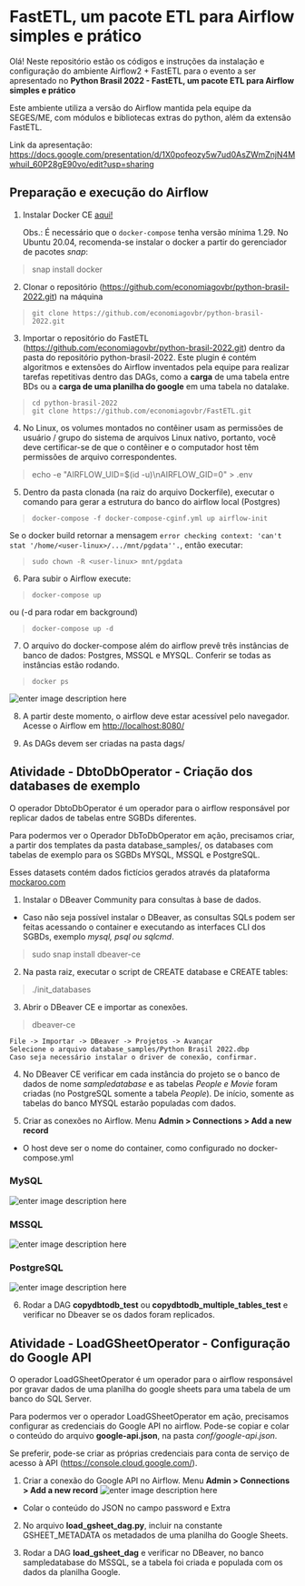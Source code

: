# **FastETL, um pacote ETL para Airflow simples e prático**

Olá! Neste repositório estão os códigos e instruções da instalação e configuração do ambiente Airflow2 + FastETL para o evento a ser apresentado no **Python Brasil 2022 - FastETL, um pacote ETL para Airflow simples e prático**

Este ambiente utiliza a versão do Airflow mantida pela equipe da SEGES/ME, com módulos e bibliotecas extras do python, além da extensão FastETL.

Link da apresentação: https://docs.google.com/presentation/d/1X0pofeozy5w7ud0AsZWmZnjN4MwhuiI_60P28gE90vo/edit?usp=sharing

## Preparação e execução do Airflow
1.  Instalar Docker CE  [aqui!](https://docs.docker.com/get-docker/)

    Obs.: É necessário que o  `docker-compose`  tenha versão mínima 1.29. No Ubuntu 20.04, recomenda-se instalar o docker a partir do gerenciador de pacotes  _snap_:

> snap install docker

2.  Clonar o repositório (https://github.com/economiagovbr/python-brasil-2022.git)  na máquina


>     git clone https://github.com/economiagovbr/python-brasil-2022.git


3.  Importar o repositório do FastETL (https://github.com/economiagovbr/python-brasil-2022.git)  dentro da pasta do repositório python-brasil-2022. Este plugin é contém algoritmos e extensões do Airflow inventados pela equipe para realizar tarefas repetitivas dentro das DAGs, como a **carga** de uma tabela entre BDs ou a **carga de uma planilha do google** em uma tabela no datalake.

>     cd python-brasil-2022
>     git clone https://github.com/economiagovbr/FastETL.git

4.  No Linux, os volumes montados no contêiner usam as permissões de usuário / grupo do sistema de arquivos Linux nativo, portanto, você deve certificar-se de que o contêiner e o computador host têm permissões de arquivo correspondentes.

> echo -e "AIRFLOW_UID=$(id -u)\nAIRFLOW_GID=0" > .env

5.  Dentro da pasta clonada (na raiz do arquivo Dockerfile), executar o comando para gerar a estrutura do banco do airflow local (Postgres)

>     docker-compose -f docker-compose-cginf.yml up airflow-init

Se o docker build retornar a mensagem  `error checking context: 'can't stat '/home/<user-linux>/.../mnt/pgdata''.`, então executar:

>     sudo chown -R <user-linux> mnt/pgdata

6.  Para subir o Airflow execute:
>     docker-compose up
ou (-d para rodar em background)
>     docker-compose up -d

7. O arquivo do docker-compose além do airflow prevê três instâncias de banco de dados: Postgres, MSSQL e MYSQL. Conferir se todas as instâncias estão rodando.

>     docker ps
![enter image description here](img/dockerps.jpg)

8. A partir deste momento, o airflow deve estar acessível pelo navegador. Acesse o Airflow em [http://localhost:8080/](http://localhost:8080/)

9. As DAGs devem ser criadas na pasta dags/


## Atividade - DbtoDbOperator - Criação dos databases de exemplo
O operador DbtoDbOperator é um operador para o airflow responsável por replicar dados de tabelas entre SGBDs diferentes.

Para podermos ver o Operador DbToDbOperator em ação, precisamos criar, a partir dos templates da pasta database_samples/, os databases com tabelas de exemplo para os SGBDs MYSQL, MSSQL e PostgreSQL.

Esses datasets contém dados fictícios gerados através da plataforma [mockaroo.com](mockaroo.com)
1. Instalar o DBeaver Community para consultas à base de dados.

* Caso não seja possível instalar o DBeaver, as consultas SQLs podem ser feitas acessando o container e executando as interfaces CLI dos SGBDs, exemplo *mysql, psql ou sqlcmd*.

> sudo snap install dbeaver-ce

2. Na pasta raiz, executar o script de CREATE database e CREATE tables:

> ./init_databases

3. Abrir o DBeaver CE e importar as conexões.

> dbeaver-ce

    File -> Importar -> DBeaver -> Projetos -> Avançar
    Selecione o arquivo database_samples/Python Brasil 2022.dbp
    Caso seja necessário instalar o driver de conexão, confirmar.

4. No DBeaver CE verificar em cada instância do projeto se o banco de dados de nome *sampledatabase* e as tabelas *People e Movie* foram criadas (no PostgreSQL somente a tabela *People*). De início, somente as tabelas do banco MYSQL estarão populadas com dados.

5. Criar as conexões no Airflow. Menu **Admin > Connections > Add a new record**
* O host deve ser o nome do container, como configurado no docker-compose.yml
### MySQL
![enter image description here](img/mysql_conn.jpg)

### MSSQL
![enter image description here](img/mssql_conn.jpg)

### PostgreSQL
![enter image description here](img/postgres_conn.jpg)

6. Rodar a DAG **copydbtodb_test** ou **copydbtodb_multiple_tables_test** e verificar no Dbeaver se os dados foram replicados.

## Atividade - LoadGSheetOperator - Configuração do Google API
O operador LoadGSheetOperator é um operador para o airflow responsável por gravar dados de uma planilha do google sheets para uma tabela de um banco do SQL Server.

Para podermos ver o operador LoadGSheetOperator em ação, precisamos configurar as credenciais do Google API no airflow. Pode-se copiar e colar o conteúdo do arquivo **google-api.json**, na pasta *conf/google-api.json*.

Se preferir, pode-se criar as próprias credenciais para conta de serviço de acesso à API (https://console.cloud.google.com/).

1. Criar a conexão do Google API no Airflow. Menu **Admin > Connections > Add a new record**
![enter image description here](img/googleapi_conn.jpg)
* Colar o conteúdo do JSON no campo password e Extra

2. No arquivo **load_gsheet_dag.py**, incluir na constante GSHEET_METADATA os metadados de uma planilha do Google Sheets.

3. Rodar a DAG **load_gsheet_dag** e verificar no DBeaver, no banco sampledatabase do MSSQL, se a tabela foi criada e populada com os dados da planilha Google.

